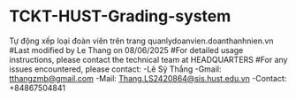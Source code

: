 # TCKT-HUST-Grading-system
Tự động xếp loại đoàn viên trên trang quanlydoanvien.doanthanhnien.vn
#Last modified by Le Thang on 08/06/2025
#For detailed usage instructions, please contact the technical team at HEADQUARTERS
#For any issues encountered, please contact:
  -Lê Sỹ Thắng
  -Gmail: tthangzmb@gmail.com
  -Mail:  Thang.LS2420864@sis.hust.edu.vn
  -Contact: +84867504841
